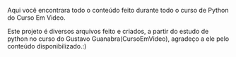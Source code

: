 Aqui você encontrara todo o conteúdo feito durante todo o curso de Python do Curso Em Video.

Este projeto é diversos arquivos feito e criados, a partir do estudo de python no curso do Gustavo Guanabra(CursoEmVideo), agradeço a ele pelo conteúdo disponibilizado.:) 